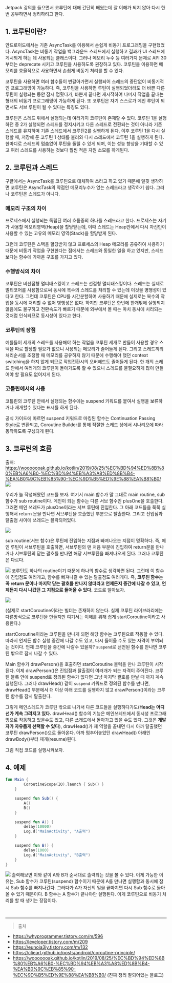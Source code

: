 Jetpack 강의를 들으면서 코루틴에 대해 간단히 배웠는데 잘 이해가 되지 않아 다시 한번 공부하면서 정리하려고 한다.

## 1. 코루틴이란?

안드로이드에서는 기존 AsyncTask를 이용해서 손쉽게 비동기 프로그래밍을 구현했었다.
AsyncTask는 비동기 작업을 백그라운드 스레드에서 실행하고 결과가 UI 스레드에 게시되게 하는 데 사용되는 클래스이다.
그러나 메모리 누수 등 여러가지 문제로 API 30 부터는 deprecate 시키고 코루틴을 사용하도록 권장하고 있다.
코루틴을 이용하면 메모리를 효율적으로 사용하면서 손쉽게 비동기 처리를 할 수 있다.

코루틴을 사용하면 여러 함수들이 번갈아가면서 실행되어 스레드의 중단없이 비동기적인 프로그래밍이 가능하다.
즉, 코루틴을 사용하면 루틴이 실행되었더라도 더 바쁜 다른 루틴이 실행되는 동안 잠시 멈췄다가, 바쁜게 끝나면 재시작하여 나머지 작업을 끝내는 형태의 비동기 프로그래밍이 가능하게 된다.
또 코루틴은 자기 스스로가 메인 루틴이 되면서도 서브 루틴이 될 수 있다는 특징도 있다.

코루틴은 스레드 위에서 실행되는데 여러가지 코루틴이 존재할 수 있다. 코루틴 1을 실행하던 중 2가 실행되면 스레드를 정지시키고 다른 스레드로 전환되는 것이 아니라 기존 스레드를 유지하며 기존 스레드에서 코루틴2를 실행하게 된다.
이후 코루틴 1을 다시 실행할 때, 저장해 둔 코루틴 1 상태를 불러와 다시 스레드에서 코루틴 1을 실행하게 된다.
한마디로 스레드의 멈춤없이 루틴을 돌릴 수 있게 되며, 이는 성능 향상을 기대할 수 있고 여러 스레드를 사용하는 것보다 훨씬 적은 자원 소모를 하게된다.

## 2. 코루틴과 스레드

구글에서는 AsyncTask를 코루틴으로 대체하여 쓰라고 하고 있기 때문에 얼핏 생각하면 코루틴은 AsyncTask의 약점인 메모리누수가 없는 스레드라고 생각하기 쉽다.
그러나 코루틴은 스레드가 아니다.

### 메모리 구조의 차이

프로세스에서 실행되는 독립된 여러 흐름중의 하나를 스레드라고 한다. 프로세스는 자기가 사용할 메모리영역(Heap)을 할당받는데, 이때 스레드는 Heap안에서 다시 자신만이 사용할 수 있는 고유의 메모리 영역(Stack)을 할당받게 된다.

그런데 코루틴은 스택을 할당받지 않고 프로세스의 Heap 메모리를 공유하여 사용하기 때문에 비동기 작업을 구현한다는 점에서는 스레드와 동일한 일을 하고 있지만, 스레드보다는 함수에 가까운 구조를 가지고 있다.

### 수행방식의 차이

코루틴은 비선점형 멀티태스킹이고 스레드는 선점형 멀티태스킹이다.
스레드는 실제로 멀티코어를 사용함으로써 동시에 복수의 스레드를 처리할 수 있는데 이것을 병행성이 있다고 한다.
그런데 코루틴은 CPU를 시간분할하여 사용하기 때문에 실제로는 복수의 작업을 동시에 처리할 수 없어 병행성은 없다. 하지만 코루틴은 한번에 한개밖에 실행되지 않음에도 불구하고 전환속도가 빠르기 때문에 외부에서 볼 때는 마치 동시에 처리되는 것처럼 인식되므로 동시성이 있다고 한다.

### 코루틴의 장점

예를들어 세개의 스레드를 사용해야 하는 작업을 코루틴 세개로 만들어 사용할 경우 스택을 따로 할당할 필요가 없으니 사용되는 메모리가 줄어들게 된다. 그리고 스레드끼리 처리순서를 조정할 때 메모리를 공유하지 않기 때문에 수행해야 했던 context switching을 하지 않게 되므로 작업전환시의 오버헤드도 줄어들게 된다. 한 개의 스레드 안에서 여러개의 코루틴이 돌아가도록 할 수 있으니 스레드를 불필요하게 많이 만들어야 할 필요도 없어지게 된다.

### 코틀린에서의 사용

코틀린의 코루틴 안에서 실행되는 함수에는 suspend 키워드를 붙여서 실행을 보류하거나 재개할수 있다는 표시를 하게 된다.

공식 가이드에 따르면 suspend 키워드로 마킹된 함수는 Continuation Passing Style로 변환되고, Coroutine Builder를 통해 적절한 스레드 상에서 시나리오에 따라 동작하도록 구성되게 된다.

## 3. 코루틴의 흐름

출처: https://wooooooak.github.io/kotlin/2019/08/25/%EC%BD%94%ED%8B%80%EB%A6%B0-%EC%BD%94%EB%A3%A8%ED%8B%B4-%EA%B0%9C%EB%85%90-%EC%9D%B5%ED%9E%88%EA%B8%B0/
![](https://velog.velcdn.com/images/woonyumnyum/post/b48b4577-e2bb-42d5-bad0-864864ad970a/image.png)

우리가 늘 작성해왔던 코드를 보자.
여기서 main 함수가 말 그대로 main routine, sub 함수가 sub routine이다. 메인이 되는 함수는 다른 서브 함수인 plusOne을 호출한다. 그러면 메인 쓰레드가 plusOne이라는 서브 루틴에 진입한다. 그 아래 코드들을 쭉쭉 실행해서 return 문을 만나면 서브루틴을 호출했던 부분으로 탈출한다. 그리고 진입점과 탈출점 사이에 쓰레드는 블락되어있다.

![](https://velog.velcdn.com/images/woonyumnyum/post/9c259bd0-380c-471d-b3ec-32c4711c42b6/image.png)

sub routine(서브 함수)은 루틴에 진입하는 지점과 빠져나오는 지점이 명확하다. 즉, 메인 루틴이 서브루틴을 호출하면, 서브루틴의 맨 처음 부분에 진입하여 return문을 만나거나 서브루틴의 닫는 괄호를 만나면 해당 서브루틴을 빠져나오게 된다.
그러나 코루틴은 다르다.

![](https://velog.velcdn.com/images/woonyumnyum/post/04517c54-5bbe-40de-ab44-9996e41a52f5/image.png)
코루틴도 하나의 routine이기 때문에 하나의 함수로 생각하면 된다. 그런데 이 함수에 진입점도 여러개고, 함수를 빠져나갈 수 있는 탈출점도 여러개다. 즉, **코루틴 함수는 꼭 return 문이나 마지막 닫는 괄호를 만나지 않더라고 언제든지 중간에 나갈 수 있고, 언제든지 다시 나갔던 그 지점으로 들어올 수 있다.**
코드로 알아보자.

![](https://velog.velcdn.com/images/woonyumnyum/post/dd29bc3c-15df-4190-84e8-82a8feec7e4b/image.png)

(실제로 startCoroutine이라는 빌더는 존재하지 않는다. 실제 코루틴 라이브러리에는 다른방식으로 코루틴을 만들지만 여기서는 이해를 위해 쉽게 startCoroutine이라고 사용한다.)

startCoroutine이라는 코루틴을 만나게 되면 해당 함수는 코루틴으로 작동할 수 있다. 따라서 언제든 함수 실행 중간에 나갈 수도 있고, 다시 들어올 수도 있는 자격이 부여되는 것이다.
언제 코루틴을 중간에 나갈수 있을까? `suspend`로 선언된 함수를 만나면 코루틴 밖으로 잠시 나갈 수 있다.

Main 함수가 drawPerson()을 호출하면 startCoroutine 블럭을 만나 코루틴이 시작된다. 이제 drawPerson()은 진입점과 탈출점이 여러개가 되는 자격이 주어진다.
코루틴 블록 안에 suspend로 정의된 함수가 없다면 그냥 마지막 괄호를 만날 때 까지 계속 실행된다.
그러나 drawHead() 같이 `suspend` 키워드로 정의된 함수를 만나면, drawHead() 부분에서 더 이상 아래 코드를 실행하지 않고 drawPerson()이라는 코루틴 함수를 잠시 탈출한다.

그렇게 메인스레드가 코루틴 밖으로 나가서 다른 코드들을 실행하다가도(**Head는 어디선가 계속 그려지고 있다.** drawHead() 함수의 기능은 메인쓰레드에서 동시성 프로그래밍으로 작동하고 있을수도 있고, 다른 쓰레드에서 돌아가고 있을 수도 있다. 그것은 **개발자가 자유롭게 선택할 수 있다**), drawHead()가 제 역할을 끝내면 다시 아까 탈출했던 코루틴 drawPerson()으로 돌아온다. 아까 멈추어놓았던 drawHead() 아래인 drawBody()부터 재개(resume)된다.

그럼 직접 코드를 실행시켜보자.

## 4. 예제

```kotlin
fun Main {
        CoroutineScope(IO).launch { Sub() }
    }

    suspend fun Sub() {
        A()
        B()
    }

    suspend fun A() {
        delay(10000)
        Log.d("MainActivity", "A출력")
    }

    suspend fun B() {
        delay(1000)
        Log.d("MainActivity", "B출력")
    }
}
```

![](https://velog.velcdn.com/images/woonyumnyum/post/1d131525-7a6a-4b82-8b77-387ec2f4e0ac/image.png)
출력해보면 이와 같이 A와 B가 순서대로 출력되는 것을 볼 수 있다.
이게 가능한 이유는, Sub 함수가 코루틴(suspend) 함수이기 때문에 A를 만나면 실행함과 동시에 잠시 Sub 함수를 빠져나간다. 그러다가 A가 자신의 일을 끝마치면 다시 Sub 함수로 돌아올 수 있기 때문이다. B 함수는 A 함수가 끝나야만 실행된다. 이게 코루틴으로 비동기 처리를 할 때 생기는 장점이다.

<br/>

---

> 출처

- https://whyprogrammer.tistory.com/m/596
- https://leveloper.tistory.com/m/209
- https://eunoia3jy.tistory.com/m/132
- https://cliearl.github.io/posts/android/coroutine-principle/
- https://wooooooak.github.io/kotlin/2019/08/25/%EC%BD%94%ED%8B%80%EB%A6%B0-%EC%BD%94%EB%A3%A8%ED%8B%B4-%EA%B0%9C%EB%85%90-%EC%9D%B5%ED%9E%88%EA%B8%B0/ (진짜 정리 잘되어있는 블로그)
